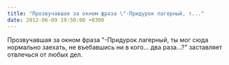 ```yaml
---
title: "Прозвучавшая за окном фраза \"-Придурок лагерный, т..."
date: 2012-06-09 19:50:00 +0300
---
```


Прозвучавшая за окном фраза "-Придурок лагерный, ты мог сюда нормально заехать, не въебавшись ни в кого... два раза...?" заставляет отвлечься от любых дел.

